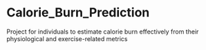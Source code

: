 # Calorie_Burn_Prediction
Project for individuals to  estimate calorie burn effectively from their physiological and exercise-related metrics
